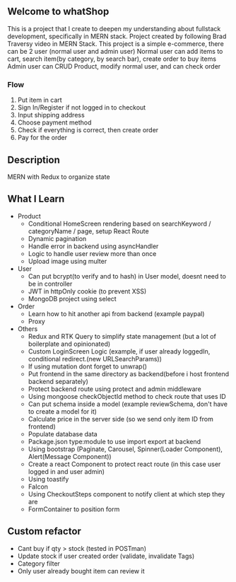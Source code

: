 ## Welcome to whatShop

This is a project that I create to deepen my understanding about fullstack development, specifically in MERN stack.
Project created by following Brad Traversy video in MERN Stack.
This project is a simple e-commerce, there can be 2 user (normal user and admin user)
Normal user can add items to cart, search item(by category, by search bar), create order to buy items
Admin user can CRUD Product, modify normal user, and can check order

### Flow

1. Put item in cart
2. Sign In/Register if not logged in to checkout
3. Input shipping address
4. Choose payment method
5. Check if everything is correct, then create order
6. Pay for the order

## Description

MERN with Redux to organize state

## What I Learn

- Product
  - Conditional HomeScreen rendering based on searchKeyword / categoryName / page, setup React Route
  - Dynamic pagination
  - Handle error in backend using asyncHandler
  - Logic to handle user review more than once
  - Upload image using multer
- User
  - Can put bcrypt(to verify and to hash) in User model, doesnt need to be in controller
  - JWT in httpOnly cookie (to prevent XSS)
  - MongoDB project using select
- Order
  - Learn how to hit another api from backend (example paypal)
  - Proxy
- Others
  - Redux and RTK Query to simplify state management (but a lot of boilerplate and opinionated)
  - Custom LoginScreen Logic (example, if user already loggedIn, conditional redirect.(new URLSearchParams))
  - If using mutation dont forget to unwrap()
  - Put frontend in the same directory as backend(before i host frontend backend separately)
  - Protect backend route using protect and admin middleware
  - Using mongoose checkObjectId method to check route that uses ID
  - Can put schema inside a model (example reviewSchema, don't have to create a model for it)
  - Calculate price in the server side (so we send only item ID from frontend)
  - Populate database data
  - Package.json type:module to use import export at backend
  - Using bootstrap (Paginate, Carousel, Spinner(Loader Component), Alert(Message Component))
  - Create a react Component to protect react route (in this case user logged in and user admin)
  - Using toastify
  - FaIcon
  - Using CheckoutSteps component to notify client at which step they are
  - FormContainer to position form

## Custom refactor

- Cant buy if qty > stock (tested in POSTman)
- Update stock if user created order (validate, invalidate Tags)
- Category filter
- Only user already bought item can review it
